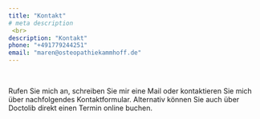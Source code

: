 ```yaml
---
title: "Kontakt"
# meta description
 <br>
description: "Kontakt"
phone: "+491779244251"
email: "maren@osteopathiekammhoff.de"
---
```


<br>

Rufen Sie mich an, schreiben Sie mir eine Mail oder kontaktieren Sie mich über nachfolgendes Kontaktformular. Alternativ können Sie auch über Doctolib direkt einen Termin online buchen.
